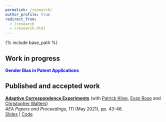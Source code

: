 ```yaml
---
permalink: /research/
author_profile: true
redirect_from:
  - /research
  - /research.html
---
```


{% include base_path %}


## Work in progress

<span style="color:blue">**Gender Bias in Patent Applications**</span>

<!---

**Parents' Job Loss and Children's Mobility: Evidence from Israel** (with [Tslil Aloni](https://sites.google.com/view/tslil-aloni/home?authuser=0)) 

**Head to the Foxes or Tail to the Lions? The Importance of Childhood Relative Earnings** (with [Tslil Aloni](https://sites.google.com/view/tslil-aloni/home?authuser=0) and 
[Tom Zohar](https://web.stanford.edu/~tzohar/))

*Many Promises One Land: Heterogeneous Childhood Location Effects* (with [Tslil Aloni](https://sites.google.com/view/tslil-aloni/home?authuser=0)) 
}
-->

## Published and accepted work

[**Adaptive Correspondence Experiments**](https://eml.berkeley.edu/~pkline/papers/skynet.pdf) (with [Patrick Kline](https://eml.berkeley.edu/~pkline/), [Evan Rose](https://ekrose.github.io/) and [Christopher Walters](https://eml.berkeley.edu/~crwalters/))   
*AEA Papers and Proceedings*, 111 (May 2021), pp. 43-48. \
[Slides](/files/AdaptiveCorrespondenceExperiments_Slides.pdf) | [Code](/files/AdaptiveCorrespondenceExperiments_code.zip) 


